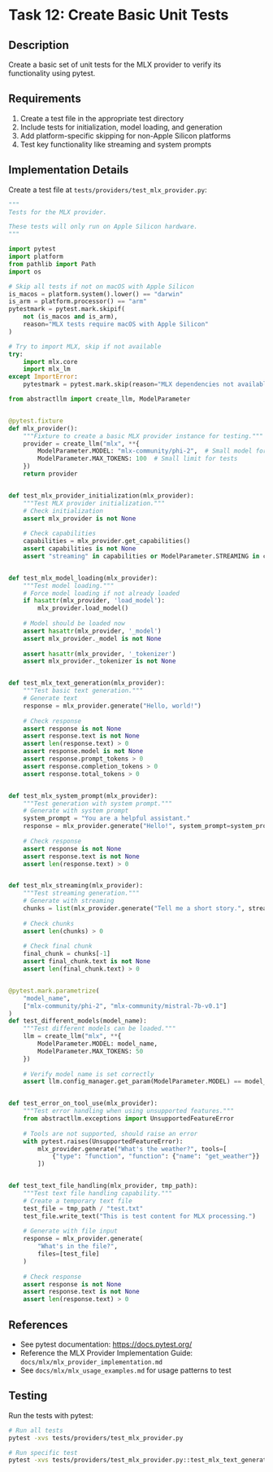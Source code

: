 # Task 12: Create Basic Unit Tests

## Description
Create a basic set of unit tests for the MLX provider to verify its functionality using pytest.

## Requirements
1. Create a test file in the appropriate test directory
2. Include tests for initialization, model loading, and generation
3. Add platform-specific skipping for non-Apple Silicon platforms
4. Test key functionality like streaming and system prompts

## Implementation Details

Create a test file at `tests/providers/test_mlx_provider.py`:

```python
"""
Tests for the MLX provider.

These tests will only run on Apple Silicon hardware.
"""

import pytest
import platform
from pathlib import Path
import os

# Skip all tests if not on macOS with Apple Silicon
is_macos = platform.system().lower() == "darwin"
is_arm = platform.processor() == "arm" 
pytestmark = pytest.mark.skipif(
    not (is_macos and is_arm),
    reason="MLX tests require macOS with Apple Silicon"
)

# Try to import MLX, skip if not available
try:
    import mlx.core
    import mlx_lm
except ImportError:
    pytestmark = pytest.mark.skip(reason="MLX dependencies not available")

from abstractllm import create_llm, ModelParameter


@pytest.fixture
def mlx_provider():
    """Fixture to create a basic MLX provider instance for testing."""
    provider = create_llm("mlx", **{
        ModelParameter.MODEL: "mlx-community/phi-2",  # Small model for quick testing
        ModelParameter.MAX_TOKENS: 100  # Small limit for tests
    })
    return provider


def test_mlx_provider_initialization(mlx_provider):
    """Test MLX provider initialization."""
    # Check initialization
    assert mlx_provider is not None
    
    # Check capabilities
    capabilities = mlx_provider.get_capabilities()
    assert capabilities is not None
    assert "streaming" in capabilities or ModelParameter.STREAMING in capabilities


def test_mlx_model_loading(mlx_provider):
    """Test model loading."""
    # Force model loading if not already loaded
    if hasattr(mlx_provider, 'load_model'):
        mlx_provider.load_model()
    
    # Model should be loaded now
    assert hasattr(mlx_provider, '_model')
    assert mlx_provider._model is not None
    
    assert hasattr(mlx_provider, '_tokenizer')
    assert mlx_provider._tokenizer is not None


def test_mlx_text_generation(mlx_provider):
    """Test basic text generation."""
    # Generate text
    response = mlx_provider.generate("Hello, world!")
    
    # Check response
    assert response is not None
    assert response.text is not None
    assert len(response.text) > 0
    assert response.model is not None
    assert response.prompt_tokens > 0
    assert response.completion_tokens > 0
    assert response.total_tokens > 0


def test_mlx_system_prompt(mlx_provider):
    """Test generation with system prompt."""
    # Generate with system prompt
    system_prompt = "You are a helpful assistant."
    response = mlx_provider.generate("Hello!", system_prompt=system_prompt)
    
    # Check response
    assert response is not None
    assert response.text is not None
    assert len(response.text) > 0


def test_mlx_streaming(mlx_provider):
    """Test streaming generation."""
    # Generate with streaming
    chunks = list(mlx_provider.generate("Tell me a short story.", stream=True))
    
    # Check chunks
    assert len(chunks) > 0
    
    # Check final chunk
    final_chunk = chunks[-1]
    assert final_chunk.text is not None
    assert len(final_chunk.text) > 0


@pytest.mark.parametrize(
    "model_name", 
    ["mlx-community/phi-2", "mlx-community/mistral-7b-v0.1"]
)
def test_different_models(model_name):
    """Test different models can be loaded."""
    llm = create_llm("mlx", **{
        ModelParameter.MODEL: model_name,
        ModelParameter.MAX_TOKENS: 50
    })
    
    # Verify model name is set correctly
    assert llm.config_manager.get_param(ModelParameter.MODEL) == model_name


def test_error_on_tool_use(mlx_provider):
    """Test error handling when using unsupported features."""
    from abstractllm.exceptions import UnsupportedFeatureError
    
    # Tools are not supported, should raise an error
    with pytest.raises(UnsupportedFeatureError):
        mlx_provider.generate("What's the weather?", tools=[
            {"type": "function", "function": {"name": "get_weather"}}
        ])


def test_text_file_handling(mlx_provider, tmp_path):
    """Test text file handling capability."""
    # Create a temporary text file
    test_file = tmp_path / "test.txt"
    test_file.write_text("This is test content for MLX processing.")
    
    # Generate with file input
    response = mlx_provider.generate(
        "What's in the file?", 
        files=[test_file]
    )
    
    # Check response
    assert response is not None
    assert response.text is not None
    assert len(response.text) > 0
```

## References
- See pytest documentation: https://docs.pytest.org/
- Reference the MLX Provider Implementation Guide: `docs/mlx/mlx_provider_implementation.md`
- See `docs/mlx/mlx_usage_examples.md` for usage patterns to test

## Testing
Run the tests with pytest:

```bash
# Run all tests
pytest -xvs tests/providers/test_mlx_provider.py

# Run specific test
pytest -xvs tests/providers/test_mlx_provider.py::test_mlx_text_generation
``` 